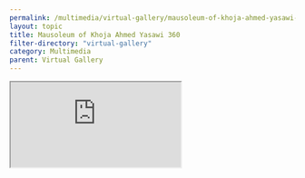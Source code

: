 ```yaml
---
permalink: /multimedia/virtual-gallery/mausoleum-of-khoja-ahmed-yasawi-360
layout: topic
title: Mausoleum of Khoja Ahmed Yasawi 360
filter-directory: "virtual-gallery"
category: Multimedia
parent: Virtual Gallery
---
```


<div class="embed-responsive embed-responsive-16by9">
  <iframe class="embed-responsive-item" src="https://tengri-khan.fra1.cdn.digitaloceanspaces.com/full-yasawi-turkestan.mp4"></iframe>
</div>